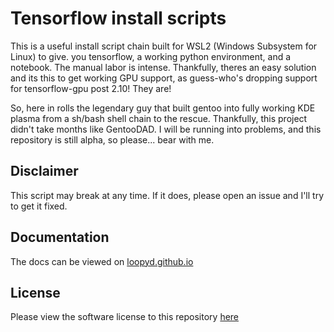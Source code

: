 # Tensorflow install scripts

This is a useful install script chain built for WSL2 (Windows Subsystem for Linux) to give.
you tensorflow, a working python environment, and a notebook.  The manual labor is intense.  Thankfully, theres an easy solution and its this to get working GPU support, as guess-who's dropping support for tensorflow-gpu post 2.10!  They are!

So, here in rolls the legendary guy that built gentoo into fully working KDE plasma from a sh/bash shell chain to the rescue.  Thankfully, this project didn't take months like GentooDAD.  I will be running into problems, and this repository is still alpha, so please...  bear with me.


## Disclaimer

This script may break at any time.  If it does, please open an issue and I'll try to get it fixed.

## Documentation

The docs can be viewed on [loopyd.github.io](https://loopyd.github.io/tensor-install-wsl/)

## License

Please view the software license to this repository [here](./docs/LICENSE.md)
